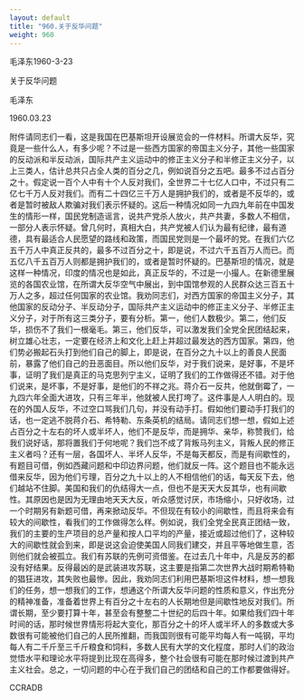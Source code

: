 ```yaml
---
layout: default
title: "960.关于反华问题"
weight: 960
---
```


毛泽东1960-3-23

关于反华问题

毛泽东

1960.03.23

附件请同志们一看，这是我国在巴基斯坦开设展览会的一件材料。所谓大反华，究竟是一些什么人，有多少呢？不过是一些西方国家的帝国主义分子，其他一些国家的反动派和半反动派，国际共产主义运动中的修正主义分子和半修正主义分子，以上三类人，估计总共只占全人类的百分之几，例如说百分之五吧。最多不过占百分之十。假定说一百个人中有十个人反对我们，全世界二十七亿人口中，不过只有二亿七千万人反对我们。而有二十四亿三千万人是拥护我们的，或者是不反华的，或者是暂时被敌人欺骗对我们表示怀疑的。这后一种情况如同一九四九年前在中国发生的情形一样，国民党制造谣言，说共产党杀人放火，共产共妻，多数人不相信，一部分人表示怀疑。曾几何时，真相大白，共产党被人们认为最有纪律，最有道德，具有最适合人民愿望的路线和政策，而国民党则是一个最坏的党。在我们六亿五千万人中真正反共的，最多不过百分之十，即是说，不过六千五百万人而已。而五亿八千五百万人则都是拥护我们的，或者是暂时怀疑的。巴基斯坦的情况，就是这样一种情况，印度的情况也是如此，真正反华的，不过是一小撮人。在新德里展览的各国农业馆，在所谓大反华空气中展出，到中国馆参观的人民群众达三百五十万人之多，超过任何国家的农业馆。我劝同志们，对西方国家的帝国主义分子，其他国家的反动分子、半反动分子，国际共产主义运动中的修正主义分子、半修正主义分子，对于所有这三类分子，要有分析。第一，他们人数极少。第二，他们反华，损伤不了我们一根毫毛。第三，他们反华，可以激发我们全党全民团结起来，树立雄心壮志，一定要在经济上和文化上赶上并超过最发达的西方国家。第四，他们势必搬起石头打到他们自己的脚上，即是说，在百分之九十以上的善良人民面前，暴露了他们自己的丑恶面目。所以他们反华，对于我们说来，是好事，不是坏事，证明了我们是真正的马克思列宁主义，证明了我们的工作做得还不错。对于他们说来，是坏事，不是好事，是他们的不祥之兆。蒋介石一反共，他就倒霉了，一九四六年全面大进攻，只有三年半，他就被人民打垮了。这件事是人人明白的。现在的外国人反华，不过空口骂我们几句，并没有动手打。假如他们要动手打我们的话，也一定逃不脱蒋介石、希特勒、东条英机的结局。请同志们想一想，假如上述占百分之十左右的坏人或半坏人，他们不是反华，而是拥华、亲华，称赞我们，给我们说好话，那将置我们于何地呢？我们岂不成了背叛马列主义，背叛人民的修正主义者吗？还有一层，各国坏人、半坏人反华，不是每天都反，而是有间歇性的，有题目可借，例如西藏问题和中印边界问题，他们就反一阵。这个题目也不能永远借来反华，因为他们亏理，百分之九十以上的人不相信他们的话，每天反下去，他们越站不住脚。美国和我们的仇结得大一点，但也不是天天大反其华，也有间歇性。其原因也是因为无理由地天天大反，听众感觉讨厌，市场缩小，只好收场，过一个时期另有新题可借，再来掀动反华。不但现在有较小的间歇性，而且将来会有较大的间歇性，看我们的工作做得怎么样。例如说，我们全党全民真正团结一致，我们的主要的生产项目的总产量和按人口平均的产量，接近或超过他们了，这种较大的间歇性就会到来，即是说这会迫使美国人同我们建交，并且平等地做生意，否则他们就会被孤立。我们有苏联的先例可资借鉴。在过去几十年中，凡是反苏的都没有好结果。反得最凶的是武装进攻苏联，这主要是指第二次世界大战时期希特勒的猖狂进攻，其失败也最惨。因此，我劝同志们利用巴基斯坦这件材料，想一想我们的任务，想一想我们的工作，想通这个所谓大反华问题的性质和意义，作出充分的精神准备，准备着世界上有百分之十左右的人长期地但是间歇性地反对我们。所谓长期，至少要打算十年，甚至会有整整二十世纪的后四十年。如果给我们四十年时间的话，那时候世界情形将起大变化，那百分之十的坏人或半坏人的多数或大多数很有可能被他们自己的人民所推翻，而我国则很有可能平均每人有一吨钢，平均每人有二千斤至三千斤粮食和饲料，多数人民有大学的文化程度，那时人们的政治觉悟水平和理论水平将提到比现在高得多，整个社会很有可能在那时候过渡到共产主义社会。总之，一切问题的中心在于我们自己的团结和自己的工作都要做得好。

CCRADB

